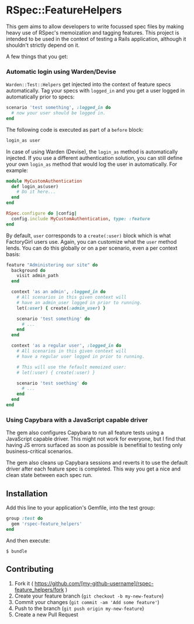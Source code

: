 # RSpec::FeatureHelpers

This gem aims to allow developers to write focussed spec files by making heavy use of RSpec's memoization and tagging features. This project is intended to be used in the context of testing a Rails application, although it shouldn't strictly depend on it.

A few things that you get:

### Automatic login using Warden/Devise

`Warden::Test::Helpers` get injected into the context of feature specs automatically. Tag your specs with `logged_in` and you get a user logged in automatically prior to specs:

```ruby
scenario 'test something', :logged_in do
  # now your user should be logged in.
end
```

The following code is executed as part of a `before` block:

```ruby
login_as user
```

In case of using Warden (Devise), the `login_as` method is automatically injected. If you use a different authentication solution, you can still define your own `login_as` method that would log the user in automatically. For example:

```ruby
module MyCustomAuthentication
  def login_as(user)
    # Do it here...
  end
end

RSpec.configure do |config|
  config.include MyCustomAuthentication, type: :feature
end
```

By default, `user` corresponds to a `create(:user)` block which is what FactoryGirl users use. Again, you can customize what the `user` method lends. You can do this globally or on a per scenario, even a per context basis:

```ruby
feature "Administering our site" do
  background do
    visit admin_path
  end

  context 'as an admin', :logged_in do
    # All scenarios in this given context will
    # have an admin_user logged in prior to running.
    let(:user) { create(:admin_user) }

    scenario 'test something' do
      # ...
    end
  end

  context 'as a regular user', :logged_in do
    # All scenarios in this given context will
    # have a regular user logged in prior to running.

    # This will use the fefault memoized user:
    # let(:user) { create(:user) }

    scenario 'test soething' do
      # ...
    end
  end
end
```

### Using Capybara with a JavaScript capable driver

The gem also configures Capybara to run all feature tests using a JavaScript capable driver. This might not work for everyone, but I find that having JS errors surfaced as soon as possible is benefitial to testing only business-critical scenarios.

The gem also cleans up Capybara sessions and reverts it to use the default driver after each feature spec is completed. This way you get a nice and clean state between each spec run.

## Installation

Add this line to your application's Gemfile, into the test group:

```ruby
group :test do
  gem 'rspec-feature_helpers'
end
```

And then execute:

    $ bundle


## Contributing

1. Fork it ( https://github.com/[my-github-username]/rspec-feature_helpers/fork )
2. Create your feature branch (`git checkout -b my-new-feature`)
3. Commit your changes (`git commit -am 'Add some feature'`)
4. Push to the branch (`git push origin my-new-feature`)
5. Create a new Pull Request
